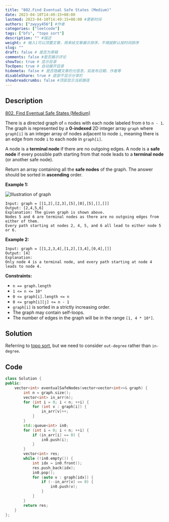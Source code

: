 ```yaml
---
title: "802.Find Eventual Safe States (Medium)"
date: 2023-04-10T14:49:15+08:00
lastmod: 2023-04-10T14:49:15+08:00 #更新时间
authors: ["zwyyy456"] #作者
categories: ["leetcode"]
tags: ["bfs", "topo sort"]
description: "" #描述
weight: # 输入1可以顶置文章，用来给文章展示排序，不填就默认按时间排序
slug: ""
draft: false # 是否为草稿
comments: false #是否展示评论
showToc: true # 显示目录
TocOpen: true # 自动展开目录
hidemeta: false # 是否隐藏文章的元信息，如发布日期、作者等
disableShare: true # 底部不显示分享栏
showbreadcrumbs: false #顶部显示当前路径
---
```

## Description
[802. Find Eventual Safe States (Medium)](https://leetcode.com/problems/find-eventual-safe-states/)

There is a directed graph of `n` nodes with each node labeled from `0` to `n - 1`. The graph is
represented by a **0-indexed** 2D integer array `graph` where `graph[i]` is an integer array of
nodes adjacent to node `i`, meaning there is an edge from node `i` to each node in `graph[i]`.

A node is a **terminal node** if there are no outgoing edges. A node is a **safe node** if every
possible path starting from that node leads to a **terminal node** (or another safe node).

Return an array containing all the **safe nodes** of the graph. The answer should be sorted in
**ascending** order.

**Example 1:**

![Illustration of graph](https://pic-upyun.zwyyy456.tech/smms/2023-12-26-065449.png)

```
Input: graph = [[1,2],[2,3],[5],[0],[5],[],[]]
Output: [2,4,5,6]
Explanation: The given graph is shown above.
Nodes 5 and 6 are terminal nodes as there are no outgoing edges from either of them.
Every path starting at nodes 2, 4, 5, and 6 all lead to either node 5 or 6.
```

**Example 2:**

```
Input: graph = [[1,2,3,4],[1,2],[3,4],[0,4],[]]
Output: [4]
Explanation:
Only node 4 is a terminal node, and every path starting at node 4 leads to node 4.

```

**Constraints:**

- `n == graph.length`
- `1 <= n <= 10⁴`
- `0 <= graph[i].length <= n`
- `0 <= graph[i][j] <= n - 1`
- `graph[i]` is sorted in a strictly increasing order.
- The graph may contain self-loops.
- The number of edges in the graph will be in the range `[1, 4 * 10⁴]`.

## Solution
Referring to [topo sort](https://blog.zwyyy456.tech/zh/posts/tech/topo-sort/), but we need to consider `out-degree` rather than `in-degree`.

## Code
```cpp
class Solution {
public:
    vector<int> eventualSafeNodes(vector<vector<int>>& graph) {
        int n = graph.size();
        vector<int> in_arr(n);
        for (int i = 0; i < n; ++i) {
            for (int v : graph[i]) {
                in_arr[v]++;
            }
        }
        std::queue<int> in0;
        for (int i = 0; i < n; ++i) {
            if (in_arr[i] == 0) {
                in0.push(i);
            }
        }
        vector<int> res;
        while (!in0.empty()) {
            int idx = in0.front();
            res.push_back(idx);
            in0.pop();
            for (auto v : graph[idx]) {
                if (--in_arr[v] == 0) {
                    in0.push(v);
                }
            }
        }
        return res;
    }
};
```